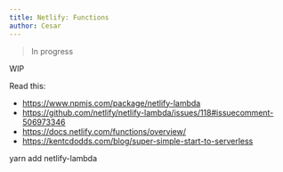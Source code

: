 ```yaml
---
title: Netlify: Functions
author: Cesar
---
```


> In progress

WIP

<!--truncate-->

Read this:
- https://www.npmjs.com/package/netlify-lambda
- https://github.com/netlify/netlify-lambda/issues/118#issuecomment-506973346
- https://docs.netlify.com/functions/overview/
- https://kentcdodds.com/blog/super-simple-start-to-serverless

yarn add netlify-lambda

